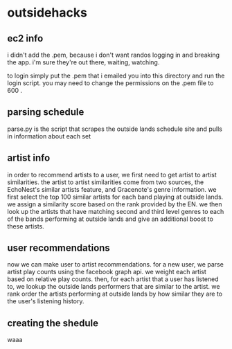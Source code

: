 outsidehacks
============

ec2 info
--------
i didn't add the .pem, because i don't want randos logging in and breaking the
app. i'm sure they're out there, waiting, watching.

to login simply put the .pem that i emailed you into this directory and run
the login script. you may need to change the permissions on the .pem file to
600 .

parsing schedule
----------------
parse.py is the script that scrapes the outside lands schedule site and pulls
in information about each set

artist info
-----------
in order to recommend artists to a user, we first need to get artist to artist
similarities. the artist to artist similarities come from two sources, the
EchoNest's similar artists feature, and Gracenote's genre information. we first
select the top 100 similar artists for each band playing at outside lands. we
assign a similarity score based on the rank provided by the EN. we then look up
the artists that have matching second and third level genres to each of the
bands performing at outside lands and give an additional boost to these
artists.

user recommendations
--------------------
now we can make user to artist recommendations. for a new user, we parse
artist play counts using the facebook graph api. we weight each artist based on
relative play counts. then, for each artist that a user has listened to, we
lookup the outside lands performers that are similar to the artist. we rank
order the artists performing at outside lands by how similar they are to the
user's listening history.

creating the shedule
--------------------
waaa
